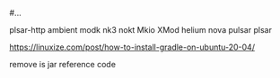 #...

plsar-http
ambient
modk
nk3
nokt
Mkio
XMod
helium
nova
pulsar
plsar

https://linuxize.com/post/how-to-install-gradle-on-ubuntu-20-04/

remove is jar reference code

